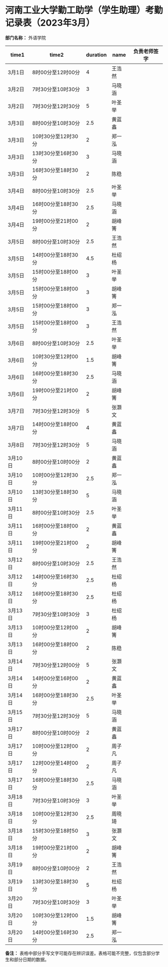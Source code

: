 # 河南工业大学勤工助学（学生助理）考勤记录表（2023年3月）

**部门名称：** 外语学院

| time1 | time2       | duration | name | 负责老师签字 |
| -------- | ------------------ | ------------ | -------- | ------------ |
| 3月1日   | 8时00分至12时00分  | 4            | 王浩然   |              |
| 3月2日   | 7时30分至10时30分  | 3            | 马晓涵   |              |
| 3月2日   | 7时30分至12时30分  | 5            | 叶圣举   |              |
| 3月3日   | 8时00分至10时30分  | 2.5          | 黄蓝鑫   |              |
| 3月3日   | 10时30分至12时30分 | 2            | 郑一泓   |              |
| 3月3日   | 13时30分至16时30分 | 3            | 马晓涵   |              |
| 3月3日   | 16时30分至18时30分 | 2            | 陈稳     |              |
| 3月4日   | 8时00分至10时30分  | 2.5          | 叶圣举   |              |
| 3月4日   | 16时00分至18时30分 | 2.5          | 马晓涵   |              |
| 3月4日   | 19时00分至21时00分 | 2            | 胡峰箐   |              |
| 3月5日   | 8时00分至10时30分  | 2.5          | 王浩然   |              |
| 3月5日   | 14时00分至18时30分 | 4.5          | 杜绍杨   |              |
| 3月5日   | 15时00分至18时00分 | 3            | 叶圣举   |              |
| 3月5日   | 15时00分至18时00分 | 3            | 胡峰箐   |              |
| 3月5日   | 15时00分至18时00分 | 3            | 郑一泓   |              |
| 3月5日   | 15时00分至18时00分 | 3            | 王浩然   |              |
| 3月6日   | 8时00分至10时30分  | 2.5          | 叶圣举   |              |
| 3月6日   | 10时30分至12时00分 | 1.5          | 胡峰箐   |              |
| 3月6日   | 16时00分至18时30分 | 2.5          | 马晓涵   |              |
| 3月6日   | 19时00分至21时00分 | 2            | 胡峰箐   |              |
| 3月7日   | 7时30分至12时30分  | 5            | 张灏文   |              |
| 3月7日   | 14时00分至18时00分 | 4            | 黄蓝鑫   |              |
| 3月8日   | 7时30分至12时30分  | 5            | 马晓涵   |              |
| 3月10日  | 8时00分至10时00分  | 2            | 黄蓝鑫   |              |
| 3月10日  | 10时00分至12时30分 | 2.5          | 郑一泓   |              |
| 3月10日  | 13时30分至18时30分 | 5            | 马晓涵   |              |
| 3月11日  | 8时00分至10时30分  | 2.5          | 叶圣举   |              |
| 3月11日  | 16时00分至18时00分 | 2            | 黄蓝鑫   |              |
| 3月11日  | 19时00分至21时00分 | 2            | 胡峰箐   |              |
| 3月12日  | 8时00分至10时30分  | 2.5          | 王浩然   |              |
| 3月12日  | 14时00分至16时30分 | 2.5          | 杜绍杨   |              |
| 3月12日  | 16时00分至18时30分 | 2.5          | 杜绍杨   |              |
| 3月13日  | 7时30分至10时30分  | 3            | 杜绍杨   |              |
| 3月13日  | 10时00分至12时00分 | 2            | 胡峰箐   |              |
| 3月13日  | 16时00分至18时00分 | 2            | 陈稳     |              |
| 3月14日  | 7时30分至12时00分  | 5            | 张灏文   |              |
| 3月14日  | 14时00分至16时00分 | 2            | 黄蓝鑫   |              |
| 3月14日  | 16时00分至18时30分 | 2.5          | 叶圣举   |              |
| 3月15日  | 7时30分至12时30分  | 5            | 马晓涵   |              |
| 3月17日  | 8时00分至10时00分  | 2            | 黄蓝鑫   |              |
| 3月17日  | 10时00分至12时00分 | 2            | 周子凡   |              |
| 3月17日  | 12时00分至14时00分 | 2            | 周子凡   |              |
| 3月17日  | 16时00分至18时30分 | 2.5          | 马晓涵   |              |
| 3月18日  | 7时30分至10时30分  | 3            | 叶圣举   |              |
| 3月18日  | 10时00分至12时30分 | 2.5          | 周晓琦   |              |
| 3月18日  | 15时30分至18时50分 | 3            | 张灏文   |              |
| 3月18日  | 19时00分至21时00分 | 2            | 胡峰箐   |              |
| 3月19日  | 8时00分至10时00分  | 2            | 王浩然   |              |
| 3月19日  | 13时30分至18时30分 | 5            | 杜绍杨   |              |
| 3月20日  | 7时30分至10时30分  | 3            | 叶圣举   |              |
| 3月20日  | 10时30分至12时00分 | 1.5          | 胡峰箐   |              |
| 3月20日  | 14时00分至16时30分 | 2.5          | 郑一泓   |              |

**备注：** 表格中部分手写文字可能存在辨识误差。表格可能不完整，仅包含部分学生和部分日期的数据。

